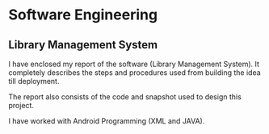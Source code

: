 # Software Engineering
## Library Management System

I have enclosed my report of the software (Library Management System). It completely describes the steps and procedures used from building the idea till deployment.

The report also consists of the code and snapshot used to design this project. 

I have worked with Android Programming (XML and JAVA).
